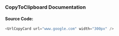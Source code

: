 ### CopyToClipboard Documentation

#### Source Code:
```js
<UrlCopyCard url="www.google.com" width="300px" />
```
<br />
